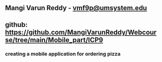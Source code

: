 ## Mangi Varun Reddy - vmf9p@umsystem.edu
## github: https://github.com/MangiVarunReddy/Webcourse/tree/main/Mobile_part/ICP9

### creating a mobile application for ordering pizza